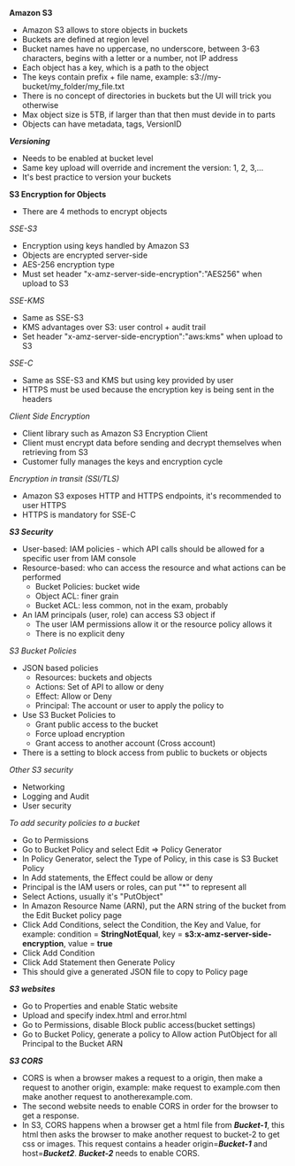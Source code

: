 **Amazon S3**

- Amazon S3 allows to store objects in buckets
- Buckets are defined at region level
- Bucket names have no uppercase, no underscore, between 3-63 characters, begins with a letter or a number, not IP address
- Each object has a key, which is a path to the object
- The keys contain prefix + file name, example: s3://my-bucket/my_folder/my_file.txt
- There is no concept of directories in buckets but the UI will trick you otherwise
- Max object size is 5TB, if larger than that then must devide in to parts
- Objects can have metadata, tags, VersionID

***Versioning***
- Needs to be enabled at bucket level
- Same key upload will override and increment the version: 1, 2, 3,...
- It's best practice to version your buckets 

**S3 Encryption for Objects**
- There are 4 methods to encrypt objects

*SSE-S3*
- Encryption using keys handled by Amazon S3
- Objects are encrypted server-side
- AES-256 encryption type
- Must set header "x-amz-server-side-encryption":"AES256" when upload to S3

*SSE-KMS*
- Same as SSE-S3
- KMS advantages over S3: user control + audit trail
- Set header "x-amz-server-side-encryption":"aws:kms" when upload to S3

*SSE-C*
- Same as SSE-S3 and KMS but using key provided by user
- HTTPS must be used because the encryption key is being sent in the headers

*Client Side Encryption*
- Client library such as Amazon S3 Encryption Client
- Client must encrypt data before sending and decrypt themselves when retrieving from S3
- Customer fully manages the keys and encryption cycle

*Encryption in transit (SSl/TLS)*
- Amazon S3 exposes HTTP and HTTPS endpoints, it's recommended to user HTTPS
- HTTPS is mandatory for SSE-C

***S3 Security***
- User-based: IAM policies - which API calls should be allowed for a specific user from IAM console
- Resource-based: who can access the resource and what actions can be performed
  - Bucket Policies: bucket wide
  - Object ACL: finer grain
  - Bucket ACL: less common, not in the exam, probably
- An IAM principals (user, role) can access S3 object if 
  - The user IAM permissions allow it or the resource policy allows it
  - There is no explicit deny

*S3 Bucket Policies*
- JSON based policies
  - Resources: buckets and objects
  - Actions: Set of API to allow or deny
  - Effect: Allow or Deny
  - Principal: The account or user to apply the policy to
- Use S3 Bucket Policies to 
  - Grant public access to the bucket
  - Force upload encryption
  - Grant access to another account (Cross account)
- There is a setting to block access from public to buckets or objects

*Other S3 security*
- Networking
- Logging and Audit
- User security

*To add security policies to a bucket*
- Go to Permissions
- Go to Bucket Policy and select Edit => Policy Generator
- In Policy Generator, select the Type of Policy, in this case is S3 Bucket Policy
- In Add statements, the Effect could be allow or deny
- Principal is the IAM users or roles, can put "*" to represent all
- Select Actions, usually it's "PutObject"
- In Amazon Resource Name (ARN), put the ARN string of the bucket from the Edit Bucket policy page
- Click Add Conditions, select the Condition, the Key and Value, for example: condition = **StringNotEqual**, key = **s3:x-amz-server-side-encryption**, value = **true**
- Click Add Condition
- Click Add Statement then Generate Policy
- This should give a generated JSON file to copy to Policy page

***S3 websites***
- Go to Properties and enable Static website
- Upload and specify index.html and error.html
- Go to Permissions, disable Block public access(bucket settings)
- Go to Bucket Policy, generate a policy to Allow action PutObject for all Principal to the Bucket ARN

***S3 CORS***
- CORS is when a browser makes a request to a origin, then make a request to another origin, example: make request to example.com then make another request to anotherexample.com.
- The second website needs to enable CORS in order for the browser to get a response.
- In S3, CORS happens when a browser get a html file from ***Bucket-1***, this html then asks the browser to make another request to bucket-2 to get css or images. This request contains a header origin=***Bucket-1*** and host=***Bucket2***. ***Bucket-2*** needs to enable CORS.
